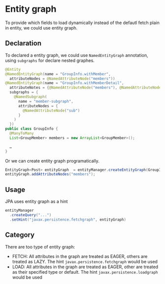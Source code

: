 # Entity graph

To provide which fields to load dynamically instead of the defautl fetch plain in entity, we could use entity graph.

## Declaration 

To declared a entity graph, we could use `NamedEntityGraph` annotation, using `subgraphs` for declare nested graphes.

```java
@Entity
@NamedEntityGraph(name = "GroupInfo.withMember",
  attributeNodes = @NamedAttributeNode("members"))
@NamedEntityGraph(name = "GroupInfo.withMemberDetail",
  attributeNotes = {@NamedAttributeNode("members"), @NamedAttributeNode("children")},
  subgraphs = {
    @NamedSubgraph(
      name = "member-subgraph",
      attributeNodes = {
        @NamedAttributeNode("sub")
      }
    )
  })
public class GroupInfo {
  @ManyToMany
  List<GroupMember> members = new ArrayList<GroupMember>();

  …
}
```

Or we can create entity graph programatically.

```java
EntityGraph<Post> entityGraph  = entityManager.createEntityGraph(GroupInfo.class);
entityGraph.addAttributeNodes("members");
```

## Usage

JPA uses entity graph as a hint 
```java
entityManager
  .createQuery("...")
  .setHint("javax.persistence.fetchgraph", entityGraph)
```

## Category

There are too type of entity graph:

- FETCH: All attributes in the graph are treated as EAGER, others are treated as LAZY. The hint `javax.persistence.fetchgraph` would be used
- LOAD: All attributes in the graph are treated as EAGER, other are treated as their specified type or default. The hint `javax.persistence.loadgraph` would be used
